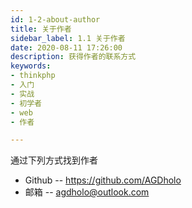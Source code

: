 ```yaml
---
id: 1-2-about-author
title: 关于作者
sidebar_label: 1.1 关于作者
date: 2020-08-11 17:26:00
description: 获得作者的联系方式
keywords:
- thinkphp
- 入门
- 实战
- 初学者
- web
- 作者

---
```


通过下列方式找到作者

- Github -- https://github.com/AGDholo
- 邮箱 -- agdholo@outlook.com
